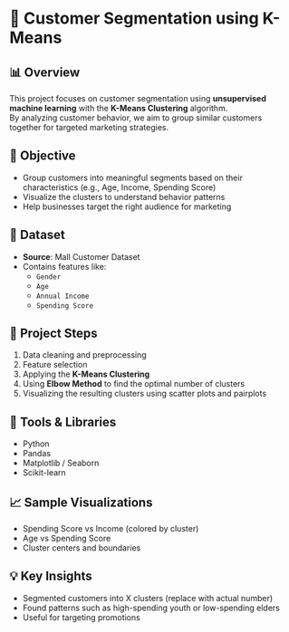 # 🧠 Customer Segmentation using K-Means

## 📊 Overview

This project focuses on customer segmentation using **unsupervised machine learning** with the **K-Means Clustering** algorithm.  
By analyzing customer behavior, we aim to group similar customers together for targeted marketing strategies.

## 🎯 Objective

- Group customers into meaningful segments based on their characteristics (e.g., Age, Income, Spending Score)
- Visualize the clusters to understand behavior patterns
- Help businesses target the right audience for marketing

## 🧪 Dataset

- **Source**: Mall Customer Dataset
- Contains features like:
  - `Gender`
  - `Age`
  - `Annual Income`
  - `Spending Score`

## 🚀 Project Steps

1. Data cleaning and preprocessing
2. Feature selection
3. Applying the **K-Means Clustering**
4. Using **Elbow Method** to find the optimal number of clusters
5. Visualizing the resulting clusters using scatter plots and pairplots

## 🔧 Tools & Libraries

- Python
- Pandas
- Matplotlib / Seaborn
- Scikit-learn

## 📈 Sample Visualizations

- Spending Score vs Income (colored by cluster)
- Age vs Spending Score
- Cluster centers and boundaries

## 💡 Key Insights

- Segmented customers into X clusters (replace with actual number)
- Found patterns such as high-spending youth or low-spending elders
- Useful for targeting promotions
